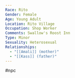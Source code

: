 ```yaml
---
Race: Rito
Gender: Female
Age: Young Adult
Location: Rito Village
Occupation: Shop Worker
Comments: Swallow's Roost Inn
Type: Minor
Sexuality: Heterosexual
Relationships:
  - "[[Amali]] (mother)"
  - "[[Kass]] (father)"
---
```

#npc 

